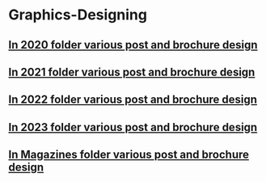 # Graphics-Designing
## [In 2020 folder various post and brochure design](https://github.com/raviraj0922/Graphics-Designing/tree/main/2020)
## [In 2021 folder various post and brochure design](https://github.com/raviraj0922/Graphics-Designing/tree/main/2021)
## [In 2022 folder various post and brochure design](https://github.com/raviraj0922/Graphics-Designing/tree/main/2022)
## [In 2023 folder various post and brochure design](https://github.com/raviraj0922/Graphics-Designing/tree/main/2023)
## [In Magazines folder various post and brochure design](https://github.com/raviraj0922/Graphics-Designing/tree/main/Magazines)
